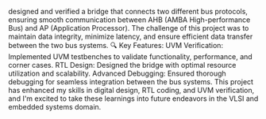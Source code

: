  designed and verified a bridge that connects two different bus protocols, ensuring smooth communication between AHB (AMBA High-performance Bus) and AP (Application Processor). The challenge of this project was to maintain data integrity, minimize latency, and ensure efficient data transfer between the two bus systems.
🔍 Key Features:
UVM Verification: Implemented UVM testbenches to validate functionality, performance, and corner cases.
RTL Design: Designed the bridge with optimal resource utilization and scalability.
Advanced Debugging: Ensured thorough debugging for seamless integration between the bus systems.
This project has enhanced my skills in digital design, RTL coding, and UVM verification, and I'm excited to take these learnings into future endeavors in the VLSI and embedded systems domain.
